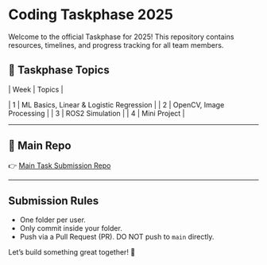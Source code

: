  # Coding Taskphase 2025

Welcome to the official Taskphase for 2025! This repository contains resources, timelines, and progress tracking for all team members.


## 📅 Taskphase Topics

| Week | Topics |


| 1    | ML Basics, Linear & Logistic Regression |
| 2    | OpenCV, Image Processing |
| 3    | ROS2 Simulation |
| 4    | Mini Project |

---

## 📂 Main Repo

👉 [Main Task Submission Repo](https://github.com/Coding-Taskphase-25/task-phase-2025)

---

## Submission Rules
- One folder per user.
- Only commit inside your folder.
- Push via a Pull Request (PR). DO NOT push to `main` directly.

Let’s build something great together! 💪


